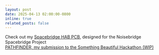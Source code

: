 ```yaml
---
layout: post
date: 2025-04-13 02:00:00-0800
inline: true
related_posts: false
---
```

<div>
Check out my <a href="https://github.com/eigenlucy/spacebridgehabpcb">Spacebridge HAB PCB</a>, designed for the Noisebridge Spacebridge Project
</div>
<div>
 <a href="https://github.com/eigenlucy/somethingbeautiful">PATHFINDER, my submission to the Something Beautiful Hackathon (WIP)</a>
</div>
